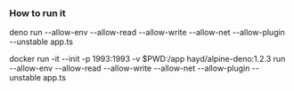 ### How to run it

deno run --allow-env --allow-read --allow-write --allow-net --allow-plugin --unstable app.ts


docker run -it --init -p 1993:1993 -v $PWD:/app hayd/alpine-deno:1.2.3 run --allow-env --allow-read --allow-write --allow-net --allow-plugin --unstable app.ts